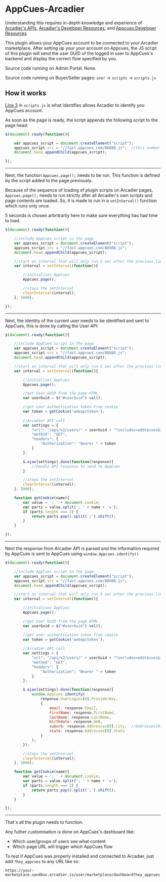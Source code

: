 # AppCues-Arcadier

Understanding this requires in-depth knowledge and experience of [Arcadier's APIs](apiv2.arcadier.com), [Arcadier's Developer Resources](https://api.arcadier.com/), and [Appcues Developer Resources](www.appcues.com)

This plugin allows your AppCues account to be connected to your Arcadier marketplace. After setting up your your account on Appcues, the JS script of this plugin will send the user GUID of the logged in user to AppCues's backend and display the correct flow specified by you.

Source code running on Admin Portal: None.

Source code running on Buyer/Seller pages: `user` -> `scripts` -> `scripts.js`

## How it works

[Line 3](https://github.com/Arcadier/appcues-x-arcadier/blob/14de8dd72c6263953ccd491141d19bfe19f67462/user/scripts/scripts.js#L3) in `scripts.js` is what identifies allows Arcadier to identify you AppCues account.

As soon as the page is ready, the script appends the following script to the page head:

```javascript
$(document).ready(function(){

    var appcues_script = document.createElement("script");
    appcues_script.src = "//fast.appcues.com/88888.js";  //this number is an identifier given to you by AppCues
    document.head.appendChild(appcues_script);

});
```
---

Next, the function ```Appcues.page();``` needs to be run. This function is defined by the script added to the page previously.

Because of the sequence of loading of plugin scripts on Arcadier pages, ```Appcues.page();``` needs to run strictly after all Arcadier's own scripts and page contents are loaded. So, it is made to run in a ```setInterval()``` function which runs only once.

5 seconds is chosen arbritrarily here to make sure everything has had time to load.

```javascript
$(document).ready(function(){

    //include AppCues script in the page
    var appcues_script = document.createElement("script");
    appcues_script.src = "//fast.appcues.com/88888.js";
    document.head.appendChild(appcues_script);

    //start an interval that will only run 5 sec after the previous line is executed
    var interval = setInterval(function(){

        //initialises AppCues
        Appcues.page();

        //stops the setInterval
        clearInterval(interval);
    }, 5000);

});
```
---

Next, the identity of the current user needs to be identified and sent to AppCues, this is done by calling the User API:
```javascript
$(document).ready(function(){

    //include AppCues script in the page
    var appcues_script = document.createElement("script");
    appcues_script.src = "//fast.appcues.com/88888.js";
    document.head.appendChild(appcues_script);

    //start an interval that will only run 5 sec after the previous line is executed
    var interval = setInterval(function(){

        //initialises AppCues
        Appcues.page();

        //get User GUID from the page HTML
        var userGuid = $("#userGuid").val();

        //get user authentication token from cookie
        var token = getCookie('webapitoken');
        
        //Arcadier API call
        var settings = {
            "url": "/api/v2/users/" + userGuid + "?includes=addresses&includes=UserLogins",
            "method": "GET",
            "headers": {
                "Authorization": "Bearer " + token
            }
        };

        $.ajax(settings).done(function(response){
            //handle API response to send to AppCues
        }

        //stops the setInterval
        clearInterval(interval);
    }, 5000);

    function getCookie(name){
        var value = '; ' + document.cookie;
        var parts = value.split('; ' + name + '=');
        if (parts.length === 2) {
            return parts.pop().split(';').shift();
        }
    }

});
```
---

Next the response from Arcadier API is parsed and the information required by AppCues is sent to AppCues using ```window.Appcues.identify()```

```javascript
$(document).ready(function(){

    //include AppCues script in the page
    var appcues_script = document.createElement("script");
    appcues_script.src = "//fast.appcues.com/88888.js";
    document.head.appendChild(appcues_script);

    //start an interval that will only run 5 sec after the previous line is executed
    var interval = setInterval(function(){

        //initialises AppCues
        Appcues.page();

        //get User GUID from the page HTML
        var userGuid = $("#userGuid").val();

        //get user authentication token from cookie
        var token = getCookie('webapitoken');
        
        //Arcadier API call
        var settings = {
            "url": "/api/v2/users/" + userGuid + "?includes=addresses&includes=UserLogins",
            "method": "GET",
            "headers": {
                "Authorization": "Bearer " + token
            }
        };

        $.ajax(settings).done(function(response){
            window.Appcues.identify(
                response.UserLogins[0].ProviderKey,
                {
                    email: response.Email,
                    firstName: response.FirstName,
                    lastName: response.LastName,
                    birthdate: response.DOB,
                    suburb: response.Addresses[0].City,  //Addresses[0] needs to be emphasized here because in case of many addresses, this line of code will only take the first address
                    state: response.Addresses[0].State
                }
            );
        });

        //stops the setInterval
        clearInterval(interval);
    }, 5000);

    function getCookie(name){
        var value = '; ' + document.cookie;
        var parts = value.split('; ' + name + '=');
        if (parts.length === 2) {
            return parts.pop().split(';').shift();
        }
    }

});
```
---

That's all the plugin needs to function.

Any futher customisation is done on AppCues's dashboard like:
* Which user/groups of users see what content
* Which page URL will trigger which AppCues flow

To test if AppCues was properly installed and connected to Arcadier, just add `?hey_appcues` to any URL like so:

`https://your-marketplace.sandbox.arcadier.io/user/marketplace/dashboard?hey_appcues`